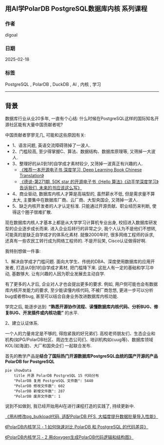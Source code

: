 ## 用AI学PolarDB PostgreSQL数据库内核 系列课程  
                                                                                                      
### 作者                                                                          
digoal                                                                          
                                                                                 
### 日期                                                                               
2025-02-18                                                                     
                                                                              
### 标签                                                                            
PostgreSQL , PolarDB , DuckDB , AI , 内核 , 学习  
                                                                                                     
----                                                                              
                                                                                            
## 背景      
数据库行业从业20多年, 一直有个心结: 什么时候在PostgreSQL这样的国际知名开源社区能有大量中国贡献者呢?   
  
中国贡献者寥寥无几, 可能和这些原因有关:   
- 1、语言问题, 英语交流障碍筛掉了一波人.    
- 2、门槛较高, 至少得掌握C、算法、数据结构、数据库原理等, 又筛掉一大波人.  
- 3、整理好的从0到1的自学成才素材较少, 又筛掉一波真正有兴趣的人.  
    - [《推荐一本开源电子书 深度学习, Deep Learning Book Chinese Translation》](../202409/20240914_04.md)    
    - [《德说-第271期, 50K star 的开源电子书《Hello 算法》《动手学深度学习》告诉我们, 未来的书应该这么写》](../202312/20231206_01.md)    
- 4、商业驱动, 数据库内核人才算是高端型的, 虽然薪水不低, 但是需求量不算太大, 主要集中在数据库厂商、云厂商、大型央国企, 又筛掉一波人.    
- 5、缺乏内核开发者的人才认定标准. 只能通过开源贡献、职业经历来判断, 使得这个圈子很难扩散.    
    
现在数据库内核人才基本上都是从大学学习计算机专业出身, 校招进入数据库研发型的企业逐步成长而来. 进入企业后转行的非常之少, 我个人认为不是他们不想转, 可能真的是缺乏自学成才的体系化素材. 就像2000年时, 很多网络工程师的诉求, 还真有一些农民工转行成为网络工程师的. 不是开玩笑, Cisco认证做得好啊.    
  
我特别想做一件事:   
  
1、解决自学成才门槛问题. 面向大学生、传统的DBA、深度使用数据库的应用开发者, 打造从0到1的自学成才素材, 把门槛降下来. 这批人有一定的基础和学习冲动, 基数够大. 让有兴趣的人因为职业发展去主动自学.   
  
有了更多的人才后, 企业对人才也会提出更多的要求. 例如, 用户侧可能也会有数据库内核开发能力的要求, 至少能读懂内核代码, 不被厂商忽悠, 更进一步可以分析bug或者修bug, 甚至可以结合自身业务改进数据库内核功能.    
  
学完之后, 能逐步达到: <b>“熟悉开源协作流程、读懂数据库内核代码、分析BUG、修复BUG、开发插件或内核功能”</b> 的水平.   
  
2、建立认证体系.   
  
一个人的力量肯定是不够的, 得抱紧我的好兄弟们. 高校老师朋友们、生态企业和机构(如PG/PolarDB社区、周边生态公司们、培训机构如cuug等)、数据库领域KOL(如海波)、大厂和国央企们 一起联合发布.    
  
首先的教学产品是<b>结合了国际热门开源数据库PostgreSQL血统的国产开源的产品 PolarDB for PostgreSQL</b>  
  
```mermaid  
pie showData  
    title 开源 PolarDB PostgreSQL 15 代码分布  
    "PolarDB 复用 PostgreSQL 文件数": 5440  
    "PolarDB 修改文件数": 602  
    "PolarDB 新增文件数": 287  
    "PolarDB 废弃文件数": 1  
```  
  
说到不如做到, 我已经开始用AI在进行课程打造的实践了, 持续更新中.     
  
[《用AI修改pg_bulkload代码, 适配PolarDB PFS, 大幅度提升数据批量导入性能》](../202501/20250102_01.md)    
    
[《PolarDB内核学习 - 1 如何快速对比 PolarDB 和 PostgreSQL 的代码差异》](../202502/20250217_01.md)    
  
[《PolarDB内核学习 - 2 用doxygen生成PolarDB代码逻辑和结构图》](../202502/20250217_02.md)    
    
